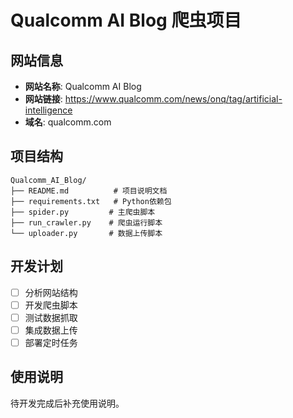 # Qualcomm AI Blog 爬虫项目

## 网站信息
- **网站名称**: Qualcomm AI Blog
- **网站链接**: https://www.qualcomm.com/news/onq/tag/artificial-intelligence
- **域名**: qualcomm.com

## 项目结构
```
Qualcomm_AI_Blog/
├── README.md          # 项目说明文档
├── requirements.txt   # Python依赖包
├── spider.py         # 主爬虫脚本
├── run_crawler.py    # 爬虫运行脚本
└── uploader.py       # 数据上传脚本
```

## 开发计划
- [ ] 分析网站结构
- [ ] 开发爬虫脚本
- [ ] 测试数据抓取
- [ ] 集成数据上传
- [ ] 部署定时任务

## 使用说明
待开发完成后补充使用说明。

